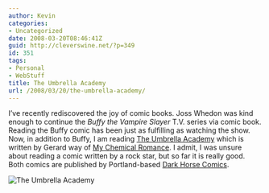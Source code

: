 ```yaml
---
author: Kevin
categories:
- Uncategorized
date: 2008-03-20T08:46:41Z
guid: http://cleverswine.net/?p=349
id: 351
tags:
- Personal
- WebStuff
title: The Umbrella Academy
url: /2008/03/20/the-umbrella-academy/
---
```


I&#8217;ve recently rediscovered the joy of comic books. Joss Whedon was kind enough to continue the _Buffy the Vampire Slayer_ T.V. series via comic book. Reading the Buffy comic has been just as fulfilling as watching the show. Now, in addition to Buffy, I am reading [The Umbrella Academy](http://en.wikipedia.org/wiki/The_Umbrella_Academy) which is written by Gerard way of [My Chemical Romance](http://www.mychemicalromance.com/). I admit, I was unsure about reading a comic written by a rock star, but so far it is really good. Both comics are published by Portland-based [Dark Horse Comics](http://www.darkhorse.com/index.php).

<img src='https://i0.wp.com/blog.cleverswine.net/wp-content/uploads/2008/03/250px-umbrellaacademy.jpg?w=840' alt='The Umbrella Academy' data-recalc-dims="1" />